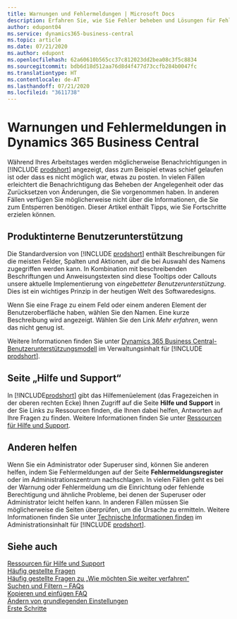 ```yaml
---
title: Warnungen und Fehlermeldungen | Microsoft Docs
description: Erfahren Sie, wie Sie Fehler beheben und Lösungen für Fehlermeldungen finden können, wenn Sie in Business Central arbeiten.
author: edupont04
ms.service: dynamics365-business-central
ms.topic: article
ms.date: 07/21/2020
ms.author: edupont
ms.openlocfilehash: 62a60610b565cc37c812023dd2bea08c3f5c8834
ms.sourcegitcommit: bdb6d18d512aa76d8d4f477d73ccfb284b0047fc
ms.translationtype: HT
ms.contentlocale: de-AT
ms.lasthandoff: 07/21/2020
ms.locfileid: "3611738"
---
```

# <a name="warnings-and-error-messages-in-dynamics-365-business-central"></a>Warnungen und Fehlermeldungen in Dynamics 365 Business Central

Während Ihres Arbeitstages werden möglicherweise Benachrichtigungen in [!INCLUDE [prodshort](includes/prodshort.md)] angezeigt, dass zum Beispiel etwas schief gelaufen ist oder dass es nicht möglich war, etwas zu posten. In vielen Fällen erleichtert die Benachrichtigung das Beheben der Angelegenheit oder das Zurücksetzen von Änderungen, die Sie vorgenommen haben. In anderen Fällen verfügen Sie möglicherweise nicht über die Informationen, die Sie zum Entsperren benötigen. Dieser Artikel enthält Tipps, wie Sie Fortschritte erzielen können.  

## <a name="in-product-user-assistance"></a>Produktinterne Benutzerunterstützung

Die Standardversion von [!INCLUDE [prodshort](includes/prodshort.md)] enthält Beschreibungen für die meisten Felder, Spalten und Aktionen, auf die bei Auswahl des Namens zugegriffen werden kann. In Kombination mit beschreibenden Beschriftungen und Anweisungstexten sind diese Tooltips oder Callouts unsere aktuelle Implementierung von *eingebetteter Benutzerunterstützung*. Dies ist ein wichtiges Prinzip in der heutigen Welt des Softwaredesigns.  

Wenn Sie eine Frage zu einem Feld oder einem anderen Element der Benutzeroberfläche haben, wählen Sie den Namen. Eine kurze Beschreibung wird angezeigt. Wählen Sie den Link *Mehr erfahren*, wenn das nicht genug ist.  

Weitere Informationen finden Sie unter [Dynamics 365 Business Central-Benutzerunterstützungsmodell](/dynamics365/business-central/dev-itpro/user-assistance) im Verwaltungsinhalt für [!INCLUDE [prodshort](includes/prodshort.md)].  

## <a name="help-and-support-page"></a>Seite „Hilfe und Support“

In [!INCLUDE[prodshort](includes/prodshort.md)] gibt das Hilfemenüelement (das Fragezeichen in der oberen rechten Ecke) Ihnen Zugriff auf die Seite **Hilfe und Support** in der Sie Links zu Ressourcen finden, die Ihnen dabei helfen, Antworten auf Ihre Fragen zu finden. Weitere Informationen finden Sie unter [Ressourcen für Hilfe und Support](product-help-and-support.md).  

## <a name="help-others"></a>Anderen helfen

Wenn Sie ein Administrator oder Superuser sind, können Sie anderen helfen, indem Sie Fehlermeldungen auf der Seite **Fehlermeldungsregister** oder im Administrationszentrum nachschlagen. In vielen Fällen geht es bei der Warnung oder Fehlermeldung um die Einrichtung oder fehlende Berechtigung und ähnliche Probleme, bei denen der Superuser oder Administrator leicht helfen kann. In anderen Fällen müssen Sie möglicherweise die Seiten überprüfen, um die Ursache zu ermitteln. Weitere Informationen finden Sie unter [Technische Informationen finden](/dynamics365/business-central/dev-itpro/administration/manage-technical-support#finding-technical-information) im Administrationsinhalt für [!INCLUDE [prodshort](includes/prodshort.md)].  

## <a name="see-also"></a>Siehe auch

[Ressourcen für Hilfe und Support](product-help-and-support.md)  
[Häufig gestellte Fragen](across-faq.md)  
[Häufig gestellte Fragen zu „Wie möchten Sie weiter verfahren“](ui-search-faq.md)  
[Suchen und Filtern – FAQs](ui-search-filter-faq.md)  
[Kopieren und einfügen FAQ](ui-copy-paste.md)  
[Ändern von grundlegenden Einstellungen](ui-change-basic-settings.md)  
[Erste Schritte](product-get-started.md)  

